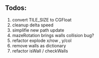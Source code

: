 Todos:
---

1. convert TILE_SIZE to CGFloat
2. cleanup delta speed
3. simplifie new path update
4. mazeRotation brings walls collision bug?
5. refactor explode x/row , y/col
6. remove walls as dictionary
7. refactor isWall / checkWalls
